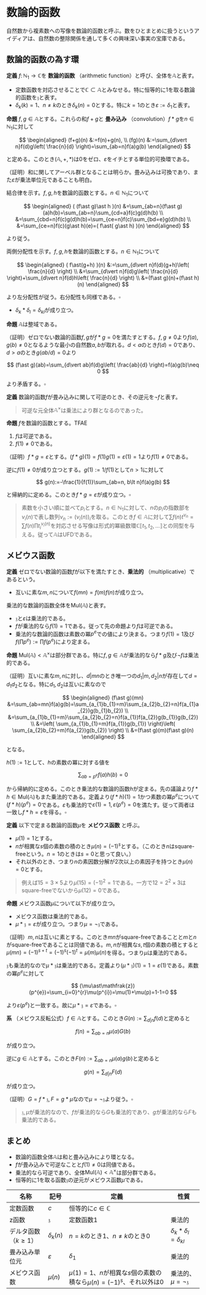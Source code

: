 
# 数論的函数

自然数から複素数への写像を数論的函数と呼ぶ。数をひとまとめに扱うというアイディアは、自然数の整除関係を通して多くの興味深い事実の宝庫である。




## 数論的函数の為す環

__定義__ $f\colon\mathbb{N}_{1}\rightarrow\mathbb{C}$を **数論的函数** （arithmetic function）と呼び、全体を$\mathbb{A}$と表す。

- 定数函数を対応させることで$\mathbb{C}\subset\mathbb{A}$とみなせる。特に恒等的に$1$を取る数論的函数を$\mathfrak{z}$と表す。
- $\delta_{k}(k)=1$、$n\neq k$のとき$\delta_{k}(n)=0$とする。特に$k=1$のとき$\varepsilon:=\delta_{1}$と表す。

__命題__ $f, g\in\mathbb{A}$とする。これらの和$f+g$と **畳み込み** （convolution）$f\ast g$を$n\in\mathbb{N}_{1}$に対して

$$
\begin{aligned}
(f+g)(n) &:=f(n)+g(n), \\
(fg)(n) &:=\sum_{d\vert n}f(d)g\left( \frac{n}{d} \right)=\sum_{ab=n}f(a)g(b)
\end{aligned}
$$

と定める。このとき$(\mathbb{A}, +, \ast)$は$0$をゼロ、$\varepsilon$をイチとする単位的可換環である。

（証明）和に関してアーベル群となることは明らか。畳み込みは可換であり、また$\varepsilon$が乗法単位元であることも明白。

結合律を示す。$f, g, h$を数論的函数とする。$n\in\mathbb{N}_{1}$について

$$
\begin{aligned}
( (f\ast g)\ast h )(n) &=\sum_{ab=n}(f\ast g)(a)h(b)=\sum_{ab=n}\sum_{cd=a}f(c)g(d)h(b) \\
&=\sum_{cbd=n}f(c)g(d)h(b)=\sum_{ce=n}f(c)\sum_{bd=e}g(d)h(b) \\
&=\sum_{ce=n}f(c)(g\ast h)(e)=( f\ast( g\ast h) )(n)
\end{aligned}
$$

より従う。

両側分配性を示す。$f, g, h$を数論的函数とする。$n\in\mathbb{N}_{1}$について

$$
\begin{aligned}
( f\ast(g+h) )(n) &:=\sum_{d\vert n}f(d)(g+h)\left( \frac{n}{d} \right) \\
&=\sum_{d\vert n}f(d)g\left( \frac{n}{d} \right)+\sum_{d\vert n}f(d)h\left( \frac{n}{d} \right) \\
&=(f\ast g)(n)+(f\ast h)(n)
\end{aligned}
$$

より左分配性が従う。右分配性も同様である。$\square$

- $\delta_{k}\ast\delta_{l}=\delta_{kl}$が成り立つ。

__命題__ $\mathbb{A}$は整域である。

（証明）ゼロでない数論的函数$f, g$が$f\ast g=0$を満たすとする。$f, g\neq 0$より$f(a), g(b)\neq 0$となるような最小の自然数$a, b$が取れる。$d\lt a$のとき$f(d)=0$であり、$d\gt a$のとき$g(ab/d)=0$より

$$
(f\ast g)(ab)=\sum_{d\vert ab}f(d)g\left( \frac{ab}{d} \right)=f(a)g(b)\neq 0
$$

より矛盾する。$\square$

__定義__ 数論的函数$f$が畳み込みに関して可逆のとき、その逆元を$\neg f$と表す。

> 可逆な元全体$\mathbb{A}^{\times}$は乗法により群となるのであった。

__命題__ $f$を数論的函数とする。TFAE

1. $f$は可逆である。
1. $f(1)\neq 0$である。

（証明）$f\ast g=\varepsilon$とする。$(f\ast g)(1)=f(1)g(1)=\varepsilon(1)=1$より$f(1)\neq 0$である。

逆に$f(1)\neq 0$が成り立つとする。$g(1):=1/f(1)$として$n\gt 1$に対して

$$
g(n):=-\frac{1}{f(1)}\sum_{ab=n, b\lt n}f(a)g(b)
$$

と帰納的に定める。このとき$f\ast g=\varepsilon$が成り立つ。$\square$

> 素数を小さい順に並べて$p_{i}$とする。$n\in\mathbb{N}_{1}$に対して、$n$の$p_{i}$の指数部を$\nu_{i}(n)$で表し数列$\nu_{n}:=( \nu_{i}(n) )_{i}$を取る。このとき$f\in\mathbb{A}$に対して$\sum f(n)t^{\nu_{n}}=\sum f(n)\prod t_{i}^{\nu_{i}(n)}$を対応させる写像は形式的冪級数環$\mathbb{C}\llbracket t_{1}, t_{2}, \dotsc \rrbracket$との同型を与える。従って$\mathbb{A}$はUFDである。





## メビウス函数

__定義__ ゼロでない数論的函数$f$が以下を満たすとき、**乗法的** （multiplicative）であるという。

- 互いに素な$m, n$について$f(mn)=f(m)f(n)$が成り立つ。

乗法的な数論的函数全体を$\mathrm{Mul}(\mathbb{A})$と表す。

- $\mathfrak{z}$と$\varepsilon$は乗法的である。
- $f$が乗法的なら$f(1)=1$である。従って先の命題より$f$は可逆である。
- 乗法的な数論的函数は素数の冪$p^{e}$での値により決まる。つまり$f(1)=1$及び$f(\prod p^{e}):=\prod f(p^{e})$により定まる。

__命題__ $\mathrm{Mul}(\mathbb{A})\lt\mathbb{A}^{\times}$は部分群である。特に$f, g\in\mathbb{A}$が乗法的なら$f\ast g$及び$\neg f$は乗法的である。

（証明）互いに素な$m, n$に対し、$d\vert mn$のとき唯一つの$d_{1}\vert m, d_{2}\vert n$が存在して$d=d_{1}d_{2}$となる。特に$d_{1}, d_{2}$は互いに素なので

$$
\begin{aligned}
(f\ast g)(mn) &=\sum_{ab=mn}f(a)g(b)=\sum_{a_{1}b_{1}=m}\sum_{a_{2}b_{2}=n}f(a_{1}a_{2})g(b_{1}b_{2}) \\
&=\sum_{a_{1}b_{1}=m}\sum_{a_{2}b_{2}=n}f(a_{1})f(a_{2})g(b_{1})g(b_{2}) \\
&=\left( \sum_{a_{1}b_{1}=m}f(a_{1})g(b_{1}) \right)\left( \sum_{a_{2}b_{2}=m}f(a_{2})g(b_{2}) \right) \\
&=(f\ast g)(m)(f\ast g)(n)
\end{aligned}
$$

となる。

$h(1):=1$として、$h$の素数の冪に対する値を

$$
\sum_{ab=p^{e}}f(a)h(b)=0
$$

から帰納的に定める。このとき乗法的な数論的函数$h$が定まる。先の議論より$f\ast h\in\mathrm{Mul}(\mathbb{A})$もまた乗法的である。定義より$(f\ast h)(1)=1$かつ素数の冪$p^{e}$について$(f\ast h)(p^{e})=0$である。$\varepsilon$も乗法的で$\varepsilon(1)=1, \varepsilon(p^{e})=0$を満たす。従って両者は一致し$f\ast h=\varepsilon$を得る。$\square$

__定義__ 以下で定まる数論的函数$\mu$を **メビウス函数** と呼ぶ。

- $\mu(1)=1$とする。
- $n$が相異な$s$個の素数の積のとき$\mu(n)=(-1)^{s}$とする。（このとき$n$はsquare-freeという。$n=1$のときは$s=0$と思って良い。）
- それ以外のとき、つまり$n$の素因数分解が$2$次以上の素因子を持つとき$\mu(n)=0$とする。

> 例えば$15=3\times 5$より$\mu(15)=(-1)^{2}=1$である。一方で$12=2^{2}\times 3$はsquare-freeでないから$\mu(12)=0$である。

__命題__ メビウス函数$\mu$について以下が成り立つ。

- メビウス函数は乗法的である。
- $\mu\ast\mathfrak{z}=\varepsilon$が成り立つ。つまり$\mu=\neg\mathfrak{z}$である。

（証明）$m, n$は互いに素とする。このとき$mn$がsquare-freeであることと$m$と$n$がsquare-freeであることは同値である。$m, n$が相異な$s, t$個の素数の積とすると$\mu(mn)=(-1)^{s+t}=(-1)^{s}(-1)^{t}=\mu(m)\mu(n)$を得る。つまり$\mu$は乗法的である。

$\mathfrak{z}$も乗法的なので$\mu\ast\mathfrak{z}$は乗法的である。定義より$(\mu\ast\mathfrak{z})(1)=1=\varepsilon(1)$である。素数の冪$p^{e}$に対して

$$
(\mu\ast\mathfrak{z})(p^{e})=\sum_{i=0}^{r}\mu(p^{i})=\mu(1)+\mu(p)=1-1=0
$$

より$\varepsilon(p^{e})$と一致する。故に$\mu\ast\mathfrak{z}=\varepsilon$である。$\square$

__系__ （メビウス反転公式）$f\in\mathbb{A}$とする。このとき$G(n):=\sum_{d\vert n}f(d)$と定めると

$$
f(n)=\sum_{ab=n}\mu(a)G(b)
$$

が成り立つ。

逆に$g\in\mathbb{A}$とする。このとき$F(n):=\sum_{ab=n}\mu(a)g(b)$と定めると

$$
g(n)=\sum_{d\vert n}F(d)
$$

が成り立つ。

（証明）$G=f\ast\mathfrak{z}, F=g\ast\mu$なので$\mu=\neg\mathfrak{z}$より従う。$\square$

> $\mathfrak{z}, \mu$が乗法的なので、$f$が乗法的なら$G$も乗法的であり、$g$が乗法的なら$F$も乗法的である。








## まとめ

- 数論的函数全体$\mathbb{A}$は和と畳み込みにより環となる。
- $f$が畳み込みで可逆なことと$f(1)\neq 0$は同値である。
- 乗法的なら可逆であり、全体$\mathrm{Mul}(\mathbb{A})\lt\mathbb{A}^{\times}$は部分群である。
- 恒等的に$1$を取る函数$\mathfrak{z}$の逆元がメビウス函数$\mu$である。

| 名称 | 記号 | 定義 | 性質 |
|-|-|-|-|
| 定数函数 | $c$ | 恒等的に$c\in\mathbb{C}$ |  |
| z函数 | $\mathfrak{z}$ | 定数函数$1$ | 乗法的 |
| デルタ函数（$k\ge 1$） | $\delta_{k}(n)$ | $n=k$のとき$1$、$n\neq k$のとき$0$ | $\delta_{k}\ast\delta_{l}=\delta_{kl}$ |
| 畳み込み単位元 | $\varepsilon$ | $\delta_{1}$ | 乗法的 |
| メビウス函数 | $\mu(n)$ | $\mu(1)=1$、$n$が相異な$s$個の素数の積なら$\mu(n)=(-1)^{s}$、それ以外は$0$ | 乗法的、$\mu=\neg\mathfrak{z}$ |